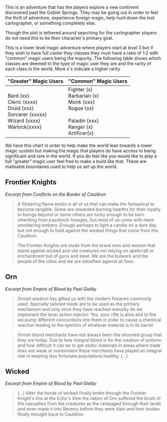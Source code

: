 This is an adventure that has the players explore a new continent discovered past the Goblet Springs. They may be going out in order to feel the thrill of adventure, experience foreign magic, help hunt down the lost cartographer, or something completely else. 

Though the plot is tethered around searching for the cartographer players do not need this to be their character's primary goal.

This is a lower level magic adventure where players start at level 3 but if they wish to have full caster they classes they must have a ratio of 1:2 with "common" magic users being the majority. The following table shows which classes are deemed to the type of magic user they are and the rarity of each class in the world. More x's indicate a higher rarity 

| "Greater" Magic Users                                                                           | "Common" Magic Users                                                                                        |
| ----------------------------------------------------------------------------------------------- | ----------------------------------------------------------------------------------------------------------- |
| Bard (xx)<br>Cleric (xxxx)<br>Druid (xxx)<br>Sorcerer (xxxxx)<br>Wizard (xxxx)<br>Warlock(xxxx) | Fighter (x)<br>Barbarian (x)<br>Monk (xxx)<br>Rogue (xx)<br><br>Paladin (xxx)<br>Ranger (x)<br>Artificer(x) |

We have this chart in order to help make the world lean towards a lower magic system but making the magic that players do have access to being significant and rare in the world. If you do feel like you would like to play a full "greater" magic user feel free to make a build like that. These are malleable boundaries used to help us set up the world. 

## Frontier Knights

*Excerpt from Conflicts on the Border of Cauldron*
> A flickering flame exists in all of us that can make the fantastical to become tangible. Some are rewarded burning hearths for their loyalty to beings beyond or some others are lucky enough to be born inheriting from passtorch lineages, but most of us come with mere smoldering embers. Enough perhaps to light a candle on a dark day but not enough to hold against the wicked things that come from the Cauldron. 
> 
> The Frontier Knights are made from the brave men and women that stand against wicked and vile creatures not relying on spellcraft or enchantment but of guns and steel. We are the bulwark and the people of the cities and we are steadfast against all foes.

## Orn

*Excerpt from Empire of Blood by Paol Gielby*
> Ornish wisdom has gifted us with the modern firearms commonly used. Specially tailored reeds are to be used as the primary mechanism and only once they have reached maturity do we implement the lever action injector. Yes, your rifle is alive and to fire we pump different concoctions into them in order to cause a chemical reaction leading to the ejection of whatever material is in its barrel. 

> Ornish blood merchants have not always been the shunned group that they are today. Due to how integral blood is for the creation of potions and how difficult it can be to get exotic materials in areas where trade lines are weak or nonexistent these merchants have played an integral role in keeping less fortunate populations healthy. (...)

## Wicked 

*Excerpt from Empire of Blood by Paol Gielby*
> (...) After the horde of wicked finally broke through the Frontier Knight's line at the Echo's Vine the nation of Orn suffered the brunt of the casualties from the creatures as the rampaged through their lands and even made it into Reomry before they were slain and their bodies finally brought back to Cauldron. 